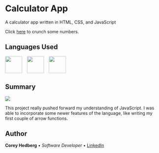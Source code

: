 # Calculator App

A calculator app written in HTML, CSS, and JavaScript

Click [here](https://coreyhedberg.github.io/calculator/) to crunch some numbers.

## Languages Used

<image src="media/html.svg" width="55">&nbsp; &nbsp; <image src="media/css.svg" width="55">&nbsp; &nbsp; <image src="media/js.svg" width="55">

## Summary

<image src="media/readme_screenshot.png">

This project really pushed forward my understanding of JavaScript. I was able to incorporate some newer features of the language, like writing my first couple of arrow functions.

## Author

**Corey Hedberg** &bull; _Software Developer_ &bull; [LinkedIn](https://www.linkedin.com/in/coreyhedberg/)
